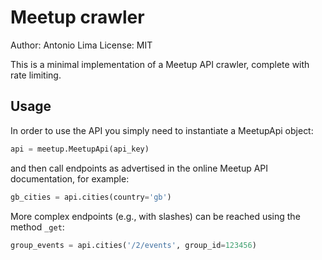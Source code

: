Meetup crawler
==============

Author: Antonio Lima
License: MIT

This is a minimal implementation of a Meetup API crawler, complete with rate limiting.

Usage
-----

In order to use the API you simply need to instantiate a MeetupApi object:

```Python
api = meetup.MeetupApi(api_key)
```

and then call endpoints as advertised in the online Meetup API documentation, for example:

```Python
gb_cities = api.cities(country='gb')
```

More complex endpoints (e.g., with slashes) can be reached using the method `_get`:

```Python
group_events = api.cities('/2/events', group_id=123456)
```
